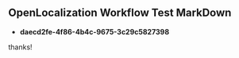 ## OpenLocalization Workflow Test MarkDown
* **daecd2fe-4f86-4b4c-9675-3c29c5827398**
 
thanks!

<!--HONumber=Nov16_HO1-->


